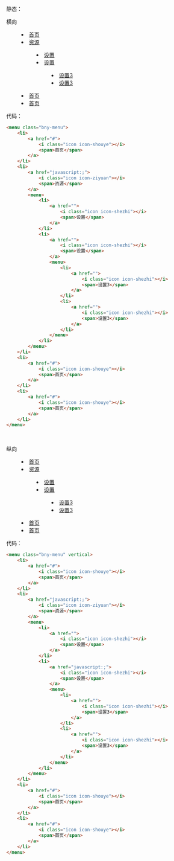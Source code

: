 <p>静态：</p>
<p>横向</p>
<menu class="bny-menu">
    <li>
        <a href="#">
            <i class="icon icon-shouye"></i>
            <span>首页</span>
        </a>
    </li>
    <li>
        <a href="javascript:;">
            <i class="icon icon-ziyuan"></i>
            <span>资源</span>
        </a>
        <menu>
            <li>
                <a href="">
                    <i class="icon icon-shezhi"></i>
                    <span>设置</span>
                </a>
            </li>
            <li>
                <a href="">
                    <i class="icon icon-shezhi"></i>
                    <span>设置</span>
                </a>
                <menu>
                    <li>
                        <a href="">
                            <i class="icon icon-shezhi"></i>
                            <span>设置3</span>
                        </a>
                    </li>
                    <li>
                        <a href="">
                            <i class="icon icon-shezhi"></i>
                            <span>设置3</span>
                        </a>
                    </li>
                </menu>
            </li>
        </menu>
    </li>
    <li>
        <a href="#">
            <i class="icon icon-shouye"></i>
            <span>首页</span>
        </a>
    </li>
    <li>
        <a href="#">
            <i class="icon icon-shouye"></i>
            <span>首页</span>
        </a>
    </li>
</menu>

代码：

```html
<menu class="bny-menu">
    <li>
        <a href="#">
            <i class="icon icon-shouye"></i>
            <span>首页</span>
        </a>
    </li>
    <li>
        <a href="javascript:;">
            <i class="icon icon-ziyuan"></i>
            <span>资源</span>
        </a>
        <menu>
            <li>
                <a href="">
                    <i class="icon icon-shezhi"></i>
                    <span>设置</span>
                </a>
            </li>
            <li>
                <a href="">
                    <i class="icon icon-shezhi"></i>
                    <span>设置</span>
                </a>
                <menu>
                    <li>
                        <a href="">
                            <i class="icon icon-shezhi"></i>
                            <span>设置3</span>
                        </a>
                    </li>
                    <li>
                        <a href="">
                            <i class="icon icon-shezhi"></i>
                            <span>设置3</span>
                        </a>
                    </li>
                </menu>
            </li>
        </menu>
    </li>
    <li>
        <a href="#">
            <i class="icon icon-shouye"></i>
            <span>首页</span>
        </a>
    </li>
    <li>
        <a href="#">
            <i class="icon icon-shouye"></i>
            <span>首页</span>
        </a>
    </li>
</menu>
```

<br>
<p>纵向</p>
<menu class="bny-menu" vertical>
    <li>
        <a href="#">
            <i class="icon icon-shouye"></i>
            <span>首页</span>
        </a>
    </li>
    <li>
        <a href="javascript:;">
            <i class="icon icon-ziyuan"></i>
            <span>资源</span>
        </a>
        <menu>
            <li>
                <a href="">
                    <i class="icon icon-shezhi"></i>
                    <span>设置</span>
                </a>
            </li>
            <li>
                <a href="javascript:;">
                    <i class="icon icon-shezhi"></i>
                    <span>设置</span>
                </a>
                <menu>
                    <li>
                        <a href="">
                            <i class="icon icon-shezhi"></i>
                            <span>设置3</span>
                        </a>
                    </li>
                    <li>
                        <a href="">
                            <i class="icon icon-shezhi"></i>
                            <span>设置3</span>
                        </a>
                    </li>
                </menu>
            </li>
        </menu>
    </li>
    <li>
        <a href="#">
            <i class="icon icon-shouye"></i>
            <span>首页</span>
        </a>
    </li>
    <li>
        <a href="#">
            <i class="icon icon-shouye"></i>
            <span>首页</span>
        </a>
    </li>
</menu>

代码：

```html
<menu class="bny-menu" vertical>
    <li>
        <a href="#">
            <i class="icon icon-shouye"></i>
            <span>首页</span>
        </a>
    </li>
    <li>
        <a href="javascript:;">
            <i class="icon icon-ziyuan"></i>
            <span>资源</span>
        </a>
        <menu>
            <li>
                <a href="">
                    <i class="icon icon-shezhi"></i>
                    <span>设置</span>
                </a>
            </li>
            <li>
                <a href="javascript:;">
                    <i class="icon icon-shezhi"></i>
                    <span>设置</span>
                </a>
                <menu>
                    <li>
                        <a href="">
                            <i class="icon icon-shezhi"></i>
                            <span>设置3</span>
                        </a>
                    </li>
                    <li>
                        <a href="">
                            <i class="icon icon-shezhi"></i>
                            <span>设置3</span>
                        </a>
                    </li>
                </menu>
            </li>
        </menu>
    </li>
    <li>
        <a href="#">
            <i class="icon icon-shouye"></i>
            <span>首页</span>
        </a>
    </li>
    <li>
        <a href="#">
            <i class="icon icon-shouye"></i>
            <span>首页</span>
        </a>
    </li>
</menu>
```